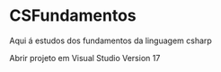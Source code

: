 # CSFundamentos
Aqui á estudos dos fundamentos da linguagem csharp

Abrir projeto em Visual Studio Version 17
